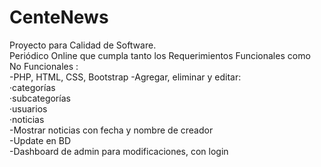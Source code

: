 # CenteNews
Proyecto para Calidad de Software. <br>
Periódico Online que cumpla tanto los Requerimientos Funcionales como No Funcionales : <br>
-PHP, HTML, CSS, Bootstrap
-Agregar, eliminar y editar:<br>
  ·categorías <br> 
  ·subcategorías <br>
  ·usuarios <br>
  ·noticias <br>
-Mostrar noticias con fecha y nombre de creador <br>
-Update en BD <br>
-Dashboard de admin para modificaciones, con login <br>
 

